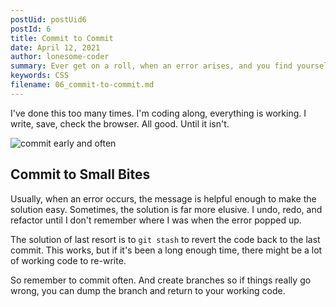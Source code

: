 ```yaml
---
postUid: postUid6
postId: 6
title: Commit to Commit
date: April 12, 2021
author: lonesome-coder
summary: Ever get on a roll, when an error arises, and you find yourself undoing working code. You need to commit to commit...
keywords: CSS
filename: 06_commit-to-commit.md
---
```


I've done this too many times. I'm coding along, everything is working. I write, save, check the browser. All good. Until it isn't.

![commit early and often](https://i.ibb.co/5jC2kwf/commit-early-blog.png)

## Commit to Small Bites

Usually, when an error occurs, the message is helpful enough to make the solution easy. Sometimes, the solution is far more elusive. I undo, redo, and refactor until I don't remember where I was when the error popped up.

The solution of last resort is to `git stash` to revert the code back to the last commit. This works, but if it's been a long enough time, there might be a lot of working code to re-write.

So remember to commit often. And create branches so if things really go wrong, you can dump the branch and return to your working code.
